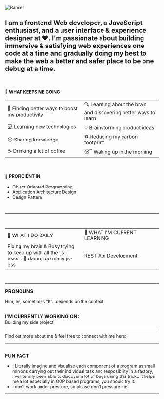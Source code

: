 ![Banner](/assets/Github%20banner.gif)

I am a frontend Web developer, a JavaScript enthusiast, and a user interface & experience designer at ❤️. I'm passionate about building immersive & satisfying web experiences one code at a time and gradually doing my best to make the web a better and safer place to be one debug at a time.
--------------------------

<br/>

#### 🔰 WHAT KEEPS ME GOING
<table>
<tr>
<td width="50%">
🎯 Finding better ways to boost my productivity
</td>
<td width="50%">
🔍 Learning about the brain and discovering better ways to learn
</td>
</tr>
<tr>
<td width="50%">
💻 Learning new technologies
</td>
<td width="50%">
💡 Brainstorming product ideas
</td>
</tr>
<tr>
<td width="50%">
😃 Sharing knowledge
</td>
<td width="50%">
♻️ Reducing my carbon footprint
</td>
</tr>
<tr>
<td width="50%">
☕ Drinking a lot of coffee
</td>
<td width="50%">
😴 Waking up in the morning
</td>
</tr>
</table>
<br/>

#### 🔰 PROFICIENT IN
- Object Oriented Programming
- Application Architecture Design
- Design Pattern

<br/>

--------------------------

<br/>

<table>
  <tr>
    <td width="50%">🔰 WHAT I DO DAILY</td>
    <td width="50%">🔰 WHAT I'M CURRENT LEARNING</td>
  </tr>
  <tr>
    <td width="50%">
       Fixing my brain & Busy trying to keep up with all the .js-esss...
      😤 damn, too many js-ess
    </td>
    <td width="50%">
    REST Api Development
    </td>
  </tr>
</table>

<br/>

--------------------------

<span style="font-weight: bold; font-size: 16px">
PRONOUNS
</span> 
<br/>

Him, he, sometimes “It”...depends on the context

<br/>
<span style="font-weight: bold; font-size: 16px">
I'M CURRENTLY WORKING ON:
</span> 
<br/>
Building my side project 

--------------------------

Find out more about me & feel free to connect with me here:

--------------------------

<br/>
<span style="font-weight: bold; font-size: 16px">
FUN FACT
</span> 
<br/>

- I Literally imagine and visualise each component of a program as small minions carrying out their individual task and resposibility in a factory, i’ve literally been able to discover a lot of bugs using this trick.. it helps me a lot especially in OOP based programs, you should try it.
- I don’t work under pressure, so please don’t pressure me

--------------------------
